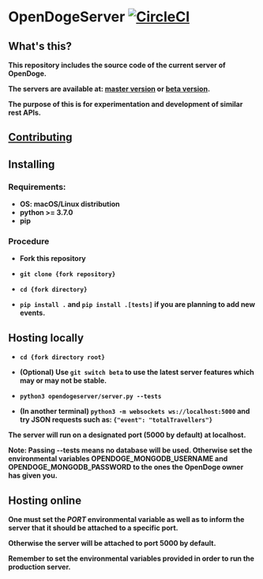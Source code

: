 # OpenDogeServer [![CircleCI](https://circleci.com/gh/OpenDoge/opendogeserver.svg?style=shield)](https://circleci.com/gh/OpenDoge/opendogeserver)

## What's this?

**This repository includes the source code of the current server of OpenDoge.**

**The servers are available at: [master version](https://opendoge.herokuapp.com) or [beta version](https://opendoge-beta.herokuapp.com).**

**The purpose of this is for experimentation and development of similar rest APIs.**

## [Contributing](https://github.com/OpenDoge/opendogeserver/blob/master/CONTRIBUTING.md)

## Installing

### Requirements:

- **OS: macOS/Linux distribution**
- **python >= 3.7.0**
- **pip**

### Procedure

- **Fork this repository**

- **```git clone {fork repository}```**

- **```cd {fork directory}```**

- **```pip install .``` and ```pip install .[tests]``` if you are planning to add new events.**

## Hosting locally

- **```cd {fork directory root}```**

- **(Optional) Use ```git switch beta``` to use the latest server features which may or may not be stable.**

- **```python3 opendogeserver/server.py --tests```**

- **(In another terminal) ```python3 -m websockets ws://localhost:5000``` and try JSON requests such as: ```{"event": "totalTravellers"}```**

**The server will run on a designated port (5000 by default) at localhost.**

**Note: Passing --tests means no database will be used. Otherwise set the environmental variables OPENDOGE_MONGODB_USERNAME and OPENDOGE_MONGODB_PASSWORD to the ones the OpenDoge owner has given you.**

## Hosting online

**One must set the *PORT* environmental variable as well as to inform the server that it should be attached to a specific port.**

**Otherwise the server will be attached to port 5000 by default.**

**Remember to set the environmental variables provided in order to run the production server.**
